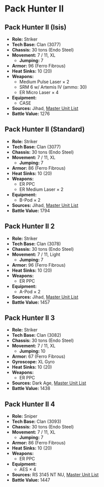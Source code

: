 # Pack Hunter II
## Pack Hunter II (Isis)
- **Role:** Striker
- **Tech Base:** Clan (3077)
- **Chassis:** 30 tons (Endo Steel)
- **Movement:** 7 / 11, XL
  - **Jumping:** 7
- **Armor:** 96 (Ferro Fibrous)
- **Heat Sinks:** 10 (20)
- **Weapons:**
  - Medium Pulse Laser × 2
  - SRM 6 w/ Artemis IV (ammo: 30)
  - ER Micro Laser × 4
- **Equipment:**
  - CASE
- **Sources:** Jihad, [Master Unit List](http://masterunitlist.info/Unit/Details/5540/pack-hunter-ii-isis)
- **Battle Value:** 1276

## Pack Hunter II (Standard)
- **Role:** Striker
- **Tech Base:** Clan (3077)
- **Chassis:** 30 tons (Endo Steel)
- **Movement:** 7 / 11, XL
  - **Jumping:** 7
- **Armor:** 86 (Ferro Fibrous)
- **Heat Sinks:** 10 (20)
- **Weapons:**
  - ER PPC
  - ER Medium Laser × 2
- **Equipment:**
  - B-Pod × 2
- **Sources:** Jihad, [Master Unit List](http://masterunitlist.info/Unit/Details/2396/pack-hunter-ii-standard)
- **Battle Value:** 1794

## Pack Hunter II 2
- **Role:** Striker
- **Tech Base:** Clan (3078)
- **Chassis:** 30 tons (Endo Steel)
- **Movement:** 7 / 11, Light
  - **Jumping:** 7
- **Armor:** 96 (Ferro Fibrous)
- **Heat Sinks:** 10 (20)
- **Weapons:**
  - ER PPC
- **Equipment:**
  - A-Pod × 2
- **Sources:** Jihad, [Master Unit List](http://masterunitlist.info/Unit/Details/2397/pack-hunter-ii-2)
- **Battle Value:** 1457

## Pack Hunter II 3
- **Role:** Striker
- **Tech Base:** Clan (3082)
- **Chassis:** 30 tons (Endo Steel)
- **Movement:** 7 / 11, XL
  - **Jumping:** 10
- **Armor:** 67 (Ferro Fibrous)
- **Gyroscope:** XL Gyro
- **Heat Sinks:** 10 (20)
- **Weapons:**
  - ER PPC
- **Sources:** Dark Age, [Master Unit List](http://masterunitlist.info/Unit/Details/2398/pack-hunter-ii-3)
- **Battle Value:** 1438

## Pack Hunter II 4
- **Role:** Sniper
- **Tech Base:** Clan (3093)
- **Chassis:** 30 tons (Endo Steel)
- **Movement:** 7 / 11, XL
  - **Jumping:** 7
- **Armor:** 86 (Ferro Fibrous)
- **Heat Sinks:** 10 (20)
- **Weapons:**
  - ER PPC
- **Equipment:**
  - AES × 4
- **Sources:** RS 3145 NT NU, [Master Unit List](http://masterunitlist.info/Unit/Details/6935/pack-hunter-ii-4)
- **Battle Value:** 1447

